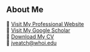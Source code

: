 ## About Me

🔗 [Visit My Professional Website](https://www.whoi.edu/profile/jacquelyn.veatch/)<br>
🔗 [Visit My Google Scholar](https://scholar.google.com/citations?user=aiHtKXMAAAAJ&hl=en)<br>
📄 [Download My CV](./assets/Veatch_CV_July2025.docx) <br>
📧 [jveatch@whoi.edu](mailto:jveatch@whoi.edu)

